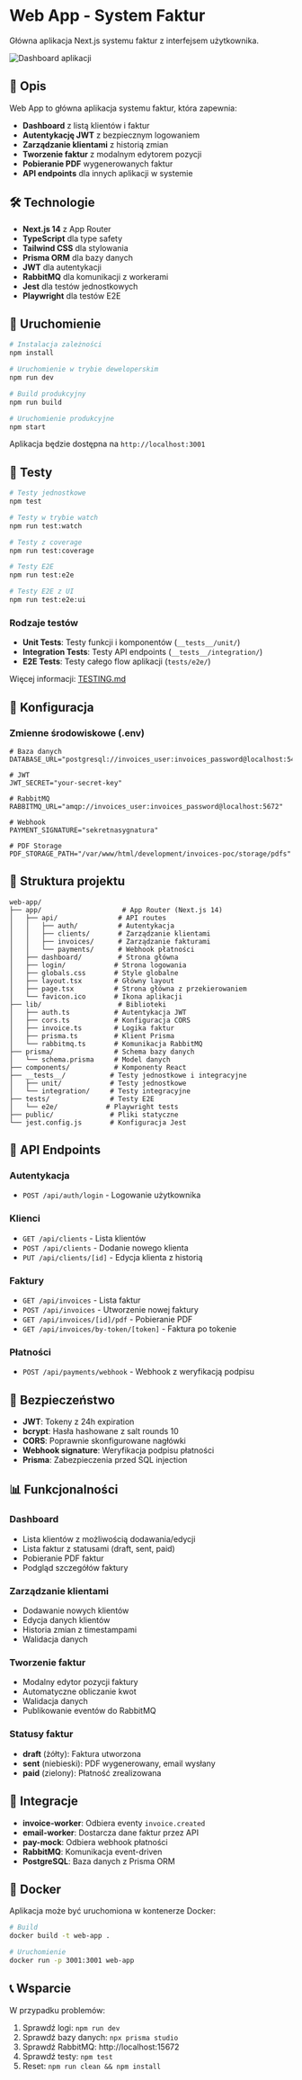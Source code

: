 # Web App - System Faktur

Główna aplikacja Next.js systemu faktur z interfejsem użytkownika.

![Dashboard aplikacji](../../assets/screen.png)

## 🚀 Opis

Web App to główna aplikacja systemu faktur, która zapewnia:
- **Dashboard** z listą klientów i faktur
- **Autentykację JWT** z bezpiecznym logowaniem
- **Zarządzanie klientami** z historią zmian
- **Tworzenie faktur** z modalnym edytorem pozycji
- **Pobieranie PDF** wygenerowanych faktur
- **API endpoints** dla innych aplikacji w systemie

## 🛠️ Technologie

- **Next.js 14** z App Router
- **TypeScript** dla type safety
- **Tailwind CSS** dla stylowania
- **Prisma ORM** dla bazy danych
- **JWT** dla autentykacji
- **RabbitMQ** dla komunikacji z workerami
- **Jest** dla testów jednostkowych
- **Playwright** dla testów E2E

## 🚀 Uruchomienie

```bash
# Instalacja zależności
npm install

# Uruchomienie w trybie deweloperskim
npm run dev

# Build produkcyjny
npm run build

# Uruchomienie produkcyjne
npm start
```

Aplikacja będzie dostępna na `http://localhost:3001`

## 🧪 Testy

```bash
# Testy jednostkowe
npm test

# Testy w trybie watch
npm run test:watch

# Testy z coverage
npm run test:coverage

# Testy E2E
npm run test:e2e

# Testy E2E z UI
npm run test:e2e:ui
```

### Rodzaje testów
- **Unit Tests**: Testy funkcji i komponentów (`__tests__/unit/`)
- **Integration Tests**: Testy API endpoints (`__tests__/integration/`)
- **E2E Tests**: Testy całego flow aplikacji (`tests/e2e/`)

Więcej informacji: [TESTING.md](./TESTING.md)

## 🔧 Konfiguracja

### Zmienne środowiskowe (.env)
```env
# Baza danych
DATABASE_URL="postgresql://invoices_user:invoices_password@localhost:5433/invoices_db"

# JWT
JWT_SECRET="your-secret-key"

# RabbitMQ
RABBITMQ_URL="amqp://invoices_user:invoices_password@localhost:5672"

# Webhook
PAYMENT_SIGNATURE="sekretnasygnatura"

# PDF Storage
PDF_STORAGE_PATH="/var/www/html/development/invoices-poc/storage/pdfs"
```

## 📁 Struktura projektu

```
web-app/
├── app/                    # App Router (Next.js 14)
│   ├── api/               # API routes
│   │   ├── auth/          # Autentykacja
│   │   ├── clients/       # Zarządzanie klientami
│   │   ├── invoices/      # Zarządzanie fakturami
│   │   └── payments/      # Webhook płatności
│   ├── dashboard/         # Strona główna
│   ├── login/            # Strona logowania
│   ├── globals.css       # Style globalne
│   ├── layout.tsx        # Główny layout
│   ├── page.tsx          # Strona główna z przekierowaniem
│   └── favicon.ico       # Ikona aplikacji
├── lib/                   # Biblioteki
│   ├── auth.ts           # Autentykacja JWT
│   ├── cors.ts           # Konfiguracja CORS
│   ├── invoice.ts        # Logika faktur
│   ├── prisma.ts         # Klient Prisma
│   └── rabbitmq.ts       # Komunikacja RabbitMQ
├── prisma/               # Schema bazy danych
│   └── schema.prisma     # Model danych
├── components/           # Komponenty React
├── __tests__/           # Testy jednostkowe i integracyjne
│   ├── unit/            # Testy jednostkowe
│   └── integration/     # Testy integracyjne
├── tests/               # Testy E2E
│   └── e2e/            # Playwright tests
├── public/              # Pliki statyczne
└── jest.config.js       # Konfiguracja Jest
```

## 🔄 API Endpoints

### Autentykacja
- `POST /api/auth/login` - Logowanie użytkownika

### Klienci
- `GET /api/clients` - Lista klientów
- `POST /api/clients` - Dodanie nowego klienta
- `PUT /api/clients/[id]` - Edycja klienta z historią

### Faktury
- `GET /api/invoices` - Lista faktur
- `POST /api/invoices` - Utworzenie nowej faktury
- `GET /api/invoices/[id]/pdf` - Pobieranie PDF
- `GET /api/invoices/by-token/[token]` - Faktura po tokenie

### Płatności
- `POST /api/payments/webhook` - Webhook z weryfikacją podpisu

## 🔐 Bezpieczeństwo

- **JWT**: Tokeny z 24h expiration
- **bcrypt**: Hasła hashowane z salt rounds 10
- **CORS**: Poprawnie skonfigurowane nagłówki
- **Webhook signature**: Weryfikacja podpisu płatności
- **Prisma**: Zabezpieczenia przed SQL injection

## 📊 Funkcjonalności

### Dashboard
- Lista klientów z możliwością dodawania/edycji
- Lista faktur z statusami (draft, sent, paid)
- Pobieranie PDF faktur
- Podgląd szczegółów faktury

### Zarządzanie klientami
- Dodawanie nowych klientów
- Edycja danych klientów
- Historia zmian z timestampami
- Walidacja danych

### Tworzenie faktur
- Modalny edytor pozycji faktury
- Automatyczne obliczanie kwot
- Walidacja danych
- Publikowanie eventów do RabbitMQ

### Statusy faktur
- **draft** (żółty): Faktura utworzona
- **sent** (niebieski): PDF wygenerowany, email wysłany
- **paid** (zielony): Płatność zrealizowana

## 🔗 Integracje

- **invoice-worker**: Odbiera eventy `invoice.created`
- **email-worker**: Dostarcza dane faktur przez API
- **pay-mock**: Odbiera webhook płatności
- **RabbitMQ**: Komunikacja event-driven
- **PostgreSQL**: Baza danych z Prisma ORM

## 🐳 Docker

Aplikacja może być uruchomiona w kontenerze Docker:

```bash
# Build
docker build -t web-app .

# Uruchomienie
docker run -p 3001:3001 web-app
```

## 📞 Wsparcie

W przypadku problemów:
1. Sprawdź logi: `npm run dev`
2. Sprawdź bazy danych: `npx prisma studio`
3. Sprawdź RabbitMQ: http://localhost:15672
4. Sprawdź testy: `npm test`
5. Reset: `npm run clean && npm install`
